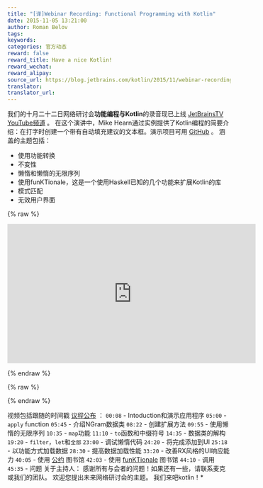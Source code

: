 ```yaml
---
title: "[译]Webinar Recording: Functional Programming with Kotlin"
date: 2015-11-05 13:21:00
author: Roman Belov
tags:
keywords:
categories: 官方动态
reward: false
reward_title: Have a nice Kotlin!
reward_wechat:
reward_alipay:
source_url: https://blog.jetbrains.com/kotlin/2015/11/webinar-recording-functional-programming-with-kotlin/
translator:
translator_url:
---
```


我们的十月二十二日网络研讨会**功能编程与Kotlin**的录音现已上线 [JetBrainsTV YouTube频道](https://youtu.be/AhA-Q7MOre0) 。
在这个演讲中，Mike Hearn通过实例提供了Kotlin编程的简要介绍：在打字时创建一个带有自动填充建议的文本框。演示项目可用 [GitHub](https://github.com/mikehearn/KotlinFPWebinar) 。
涵盖的主题包括：

* 使用功能转换
* 不变性
* 懒惰和懒惰的无限序列
* 使用funKTionale，这是一个使用Haskell已知的几个功能来扩展Kotlin的库
* 模式匹配
* 无效用户界面


{% raw %}
<p><iframe allowfullscreen="" frameborder="0" height="315" src="https://www.youtube.com/embed/AhA-Q7MOre0" width="560"></iframe></p>
{% endraw %}


{% raw %}
<p><span id="more-3081"></span></p>
{% endraw %}

视频包括跟随的时间戳 [议程公布](http://blog.jetbrains.com/kotlin/2015/10/join-live-webinar-functional-programming-with-kotlin/) ：
`00:08`  -  Intoduction和演示应用程序
`05:00`  -  `apply` function
`05:45`  - 介绍NGram数据类
`08:22`  - 创建扩展方法
`09:55`  - 使用懒惰的无限序列
`10:35`  -  `map`功能
`11:10`  -  `to`函数和中缀符号
`14:35`  - 数据类的解构
`19:20`  -  `filter`，`let`和`全部`
`23:00`  - 调试懒惰代码
`24:20`  - 将完成添加到UI
`25:18`  - 以功能方式加载数据
`28:30`  - 提高数据加载性能
`33:20`  - 改善RX风格的UI响应能力
`40:05`  - 使用 [公约](https://github.com/mplatvoet/kovenant) 图书馆
`42:03`  - 使用 [funKTionale](https://github.com/MarioAriasC/funKTionale) 图书馆
`44:10`  - 调用
`45:35`  - 问题
关于主持人：
感谢所有与会者的问题！如果还有一些，请联系麦克或我们的团队。
欢迎您提出未来网络研讨会的主题。
我们来吧kotlin！*

